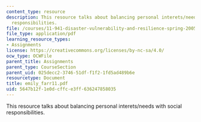 ```yaml
---
content_type: resource
description: This resource talks about balancing personal interets/needs with social
  responsibilities.
file: /courses/11-941-disaster-vulnerability-and-resilience-spring-2005/5647b12f1e0dcffce3ff636247858035_emily_farr11.pdf
file_type: application/pdf
learning_resource_types:
- Assignments
license: https://creativecommons.org/licenses/by-nc-sa/4.0/
ocw_type: OCWFile
parent_title: Assignments
parent_type: CourseSection
parent_uid: 025decc2-3746-51df-f1f2-1fd5ad489b6e
resourcetype: Document
title: emily_farr11.pdf
uid: 5647b12f-1e0d-cffc-e3ff-636247858035
---
```

This resource talks about balancing personal interets/needs with social responsibilities.
